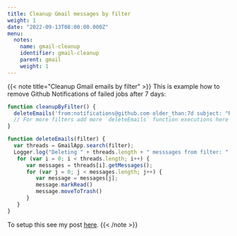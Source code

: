 ```yaml
---
title: Cleanup Gmail messages by filter
weight: 1
date: "2022-09-13T08:00:00.000Z"
menu:
  notes:
    name: gmail-cleanup
    identifier: gmail-cleanup
    parent: gmail
    weight: 1
---
```


<!-- Variable -->
{{< note title="Cleanup Gmail emails by filter" >}}
This is example how to remove Github Notifications of failed jobs after 7 days:
```javascript
function cleanupByFilter() {
  deleteEmails('from:notifications@github.com older_than:7d subject: "Run failed"')
  // For more filters add more `deleteEmails` function executions here
}

function deleteEmails(filter) {
  var threads = GmailApp.search(filter);
  Logger.log("Deleting " + threads.length + " messsages from filter: " + filter)
   for (var i = 0; i < threads.length; i++) {
      var messages = threads[i].getMessages();
      for (var j = 0; j < messages.length; j++) {
         var message = messages[j];
         message.markRead()
         message.moveToTrash()
      }
   }
}
```

To setup this see my post [here](/posts/label-gitlab-notifications/).
{{< /note >}}
